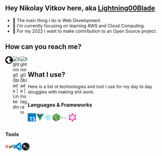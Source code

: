 <!--
  Favorite quote: 'Live for more!' - Eo
--->

## Hey Nikolay Vitkov here, aka [Lightning00Blade][website]

- 👀 The main thing I do is Web Development.
- 🌱 I'm currently focusing on learning AWS and Cloud Computing.
- 🥅 For my 2022 I want to make contribution to an Open Source project.

## How can you reach me?

[<img align="left" alt="lightning00blade.dev" width="24px" src="https://raw.githubusercontent.com/iconic/open-iconic/master/svg/globe.svg" />][website]
[<img align="left" alt="lightning00blade | LinkedIn" width="24px" src="https://cdn.jsdelivr.net/npm/simple-icons@v3/icons/linkedin.svg" />][linkedin]
[<img align="left" alt="lightning00blade | Instagram" width="24px" src="https://cdn.jsdelivr.net/npm/simple-icons@v3/icons/instagram.svg" />][instagram]

<br>

## What I use?

Here is a list ot technologies and tool I use for my day to day struggles with making shit work.

### Languages & Frameworks

<img align="left" alt="TypeScript" width="26px" src="https://raw.githubusercontent.com/github/explore/80688e429a7d4ef2fca1e82350fe8e3517d3494d/topics/typescript/typescript.png" />
<img align="left" alt="Vue" width="26px" src="https://raw.githubusercontent.com/github/explore/80688e429a7d4ef2fca1e82350fe8e3517d3494d/topics/vue/vue.png" />
<img align="left" alt="React" width="26px" src="https://raw.githubusercontent.com/github/explore/80688e429a7d4ef2fca1e82350fe8e3517d3494d/topics/react/react.png" />
<img align="left" alt="Node.js" width="26px" src="https://raw.githubusercontent.com/github/explore/80688e429a7d4ef2fca1e82350fe8e3517d3494d/topics/nodejs/nodejs.png" />
<img align="left" alt="MongoDB" width="26px" src="https://raw.githubusercontent.com/github/explore/80688e429a7d4ef2fca1e82350fe8e3517d3494d/topics/mongodb/mongodb.png" />
<img align="left" alt="GraphQL" width="26px" src="https://raw.githubusercontent.com/github/explore/80688e429a7d4ef2fca1e82350fe8e3517d3494d/topics/graphql/graphql.png" />

<br><br>

### Tools

<img align="left" alt="Git" width="26px" src="https://raw.githubusercontent.com/github/explore/80688e429a7d4ef2fca1e82350fe8e3517d3494d/topics/git/git.png" />
<img align="left" alt="Visual Studio Code" width="26px" src="https://raw.githubusercontent.com/github/explore/80688e429a7d4ef2fca1e82350fe8e3517d3494d/topics/visual-studio-code/visual-studio-code.png" />
<img align="left" alt="Terminal" width="26px" src="https://raw.githubusercontent.com/github/explore/80688e429a7d4ef2fca1e82350fe8e3517d3494d/topics/terminal/terminal.png" />


[website]: https://lightning00blade.dev/
[linkedin]: https://linkedin.com/in/lightning00blade/
[instagram]: https://instagram.com/lightning00blade/
